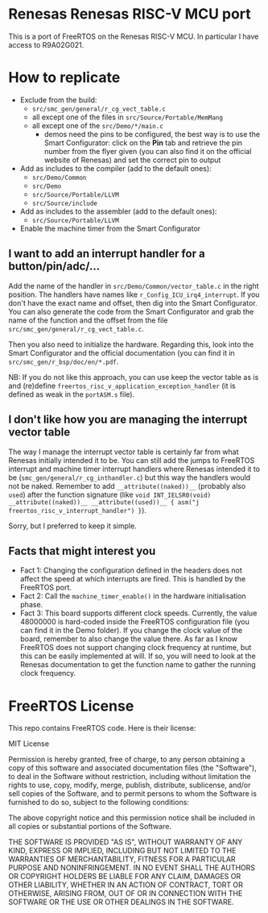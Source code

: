 # Renesas Renesas RISC-V MCU port

This is a port of FreeRTOS on the Renesas RISC-V MCU. In particular I have access to R9A02G021.

# How to replicate

- Exclude from the build:
	- `src/smc_gen/general/r_cg_vect_table.c`
	- all except one of the files in `src/Source/Portable/MemMang` 
	- all except one of the `src/Demo/*/main.c`
		- demos need the pins to be configured, the best way is to use the Smart Configurator: click on the **Pin** tab and retrieve the pin number from the flyer given (you can also find it on the official website of Renesas) and set the correct pin to output
- Add as includes to the compiler (add to the default ones):
	- `src/Demo/Common`
	- `src/Demo`
	- `src/Source/Portable/LLVM` 
	- `src/Source/include` 
- Add as includes to the assembler (add to the default ones):
	- `src/Source/Portable/LLVM`
 - Enable the machine timer from the Smart Configurator

## I want to add an interrupt handler for a button/pin/adc/...

Add the name of the handler in `src/Demo/Common/vector_table.c` in the right position. The handlers have names like `r_Config_ICU_irq4_interrupt`. If you don't have the exact name and offset, then dig into the Smart Configurator. You can also generate the code from the Smart Configurator and grab the name of the function and the offset from the file `src/smc_gen/general/r_cg_vect_table.c`.

Then you also need to initialize the hardware. Regarding this, look into the Smart Configurator and the official documentation (you can find it in `src/smc_gen/r_bsp/doc/en/*.pdf`.

NB: If you do not like this approach, you can use keep the vector table as is and (re)define `freertos_risc_v_application_exception_handler` (it is defined as weak in the `portASM.s` file).

## I don't like how you are managing the interrupt vector table

The way I manage the interrupt vector table is certainly far from what Renesas initially intended it to be. You can still add the jumps to FreeRTOS interrupt and machine timer interrupt handlers where Renesas intended it to be (`smc_gen/general/r_cg_inthandler.c`) but this way the handlers would not be naked. Remember to add `__attribute((naked))__` (probably also `used`) after the function signature (like `void INT_IELSR0(void) __attribute((naked))__ __attribute((used))__ { asm("j freertos_risc_v_interrupt_handler") }`).

Sorry, but I preferred to keep it simple.

## Facts that might interest you

- Fact 1: Changing the configuration defined in the headers does not affect the speed at which interrupts are fired. This is handled by the FreeRTOS port. 
- Fact 2: Call the `machine_timer_enable()` in the hardware initialisation phase.
- Fact 3: This board supports different clock speeds. Currently, the value 48000000 is hard-coded inside the FreeRTOS configuration file (you can find it in the Demo folder). If you change the clock value of the board, remember to also change the value there. As far as I know FreeRTOS does not support changing clock frequency at runtime, but this can be easily implemented at will. If so, you will need to look at the Renesas documentation to get the function name to gather the running clock frequency.
 
# FreeRTOS License

This repo contains FreeRTOS code. Here is their license:

MIT License

Permission is hereby granted, free of charge, to any person obtaining a copy of this software and associated documentation files (the "Software"), to deal in the Software without restriction, including without limitation the rights to use, copy, modify, merge, publish, distribute, sublicense, and/or sell copies of the Software, and to permit persons to whom the Software is furnished to do so, subject to the following conditions:

The above copyright notice and this permission notice shall be included in all copies or substantial portions of the Software.

THE SOFTWARE IS PROVIDED "AS IS", WITHOUT WARRANTY OF ANY KIND, EXPRESS OR IMPLIED, INCLUDING BUT NOT LIMITED TO THE WARRANTIES OF MERCHANTABILITY, FITNESS FOR A PARTICULAR PURPOSE AND NONINFRINGEMENT. IN NO EVENT SHALL THE AUTHORS OR COPYRIGHT HOLDERS BE LIABLE FOR ANY CLAIM, DAMAGES OR OTHER LIABILITY, WHETHER IN AN ACTION OF CONTRACT, TORT OR OTHERWISE, ARISING FROM, OUT OF OR IN CONNECTION WITH THE SOFTWARE OR THE USE OR OTHER DEALINGS IN THE SOFTWARE.
